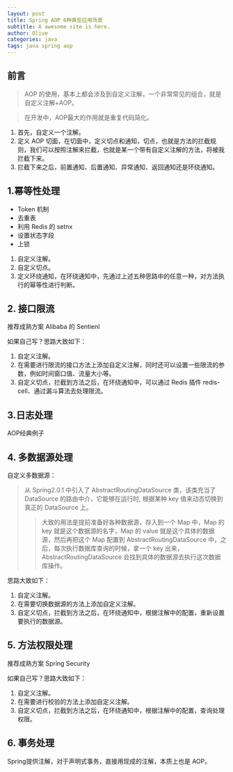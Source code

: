 ```yaml
---
layout: post
title: Spring AOP 6种典型应用场景
subtitle: A awesome site is here.
author: Olive
categories: java
tags: java spring aop
---
```


## 前言

> AOP 的使用，基本上都会涉及到自定义注解，一个非常常见的组合，就是自定义注解+AOP。

> 在开发中，AOP最大的作用就是重复代码简化。

1. 首先，自定义一个注解。
2. 定义 AOP 切面，在切面中，定义切点和通知，切点，也就是方法的拦截规则，我们可以按照注解来拦截，也就是某一个带有自定义注解的方法，将被我拦截下来。
3. 拦截下来之后，前置通知、后置通知、异常通知、返回通知还是环绕通知。

## 1.幂等性处理

+ Token 机制
+ 去重表
+ 利用 Redis 的 setnx
+ 设置状态字段
+ 上锁

1. 自定义注解。
2. 自定义切点。
3. 定义环绕通知，在环绕通知中，先通过上述五种思路中的任意一种，对方法执行的幂等性进行判断。

## 2. 接口限流

推荐成熟方案 Alibaba 的 Sentienl

如果自己写？思路大致如下：

1. 自定义注解。
2. 在需要进行限流的接口方法上添加自定义注解，同时还可以设置一些限流的参数，例如时间窗口值、流量大小等。
3. 自定义切点，拦截到方法之后，在环绕通知中，可以通过 Redis 插件 redis-cell、通过漏斗算法去处理限流。

## 3.日志处理

AOP经典例子

## 4. 多数据源处理

自定义多数据源：

> 从 Spring2.0.1 中引入了 AbstractRoutingDataSource 类，该类充当了 DataSource 的路由中介，它能够在运行时, 根据某种 key
> 值来动态切换到真正的 DataSource 上。
> > 大致的用法是提前准备好各种数据源，存入到一个 Map 中，Map 的 key 就是这个数据源的名字，Map 的 value 就是这个具体的数据源，然后再把这个
> > Map 配置到 AbstractRoutingDataSource 中，之后，每次执行数据库查询的时候，拿一个 key 出来，AbstractRoutingDataSource
> > 会找到具体的数据源去执行这次数据库操作。

思路大致如下：

1. 自定义注解。
2. 在需要切换数据源的方法上添加自定义注解。
3. 自定义切点，拦截到方法之后，在环绕通知中，根据注解中的配置，重新设置要执行的数据源。

## 5. 方法权限处理

推荐成熟方案 Spring Security

如果自己写？思路大致如下：

1. 自定义注解。
2. 在需要进行校验的方法上添加自定义注解。
3. 自定义切点，拦截到方法之后，在环绕通知中，根据注解中的配置，查询处理权限。

## 6. 事务处理

Spring提供注解，对于声明式事务，直接用现成的注解，本质上也是 AOP。


